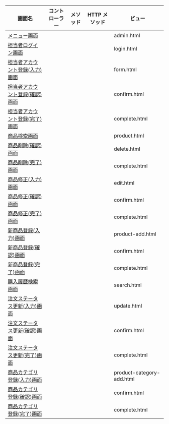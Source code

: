 | 画面名                                                                                    | コントローラー | メソッド | HTTP メソッド | ビュー                    |
| ----------------------------------------------------------------------------------------- | -------------- | -------- | ------------- | ------------------------- |
| [メニュー画面](http://localhost:8080/admin)                                               |                |          |               | admin.html                |
| [担当者ログイン画面](http://localhost:8080/admin/login)                                   |                |          |               | login.html                |
| [担当者アカウント登録(入力)画面](http://localhost:8080/admin/account/form)                |                |          |               | form.html                 |
| [担当者アカウント登録(確認)画面](http://localhost:8080/admin/account/confirm)             |                |          |               | confirm.html              |
| [担当者アカウント登録(完了)画面](http://localhost:8080/admin/account/complete)            |                |          |               | complete.html             |
| [商品検索画面](http://localhost:8080/admin/product)                                       |                |          |               | product.html              |
| [商品削除(確認)画面](http://localhost:8080/admin/product/delete/{productId})              |                |          |               | delete.html               |
| [商品削除(完了)画面](http://localhost:8080/admin/product/delete/complete)                 |                |          |               | complete.html             |
| [商品修正(入力)画面](http://localhost:8080/admin/product/edit/{productId})                |                |          |               | edit.html                 |
| [商品修正(確認)画面](http://localhost:8080/admin/product/edit/confirm)                    |                |          |               | confirm.html              |
| [商品修正(完了)画面](http://localhost:8080/admin/product/edit/complete)                   |                |          |               | complete.html             |
| [新商品登録(入力)画面](http://localhost:8080/admin/product-add)                           |                |          |               | product-add.html          |
| [新商品登録(確認)画面](http://localhost:8080/admin/product/add/confirm)                   |                |          |               | confirm.html              |
| [新商品登録(完了)画面](http://localhost:8080/admin/product/add/complete)                  |                |          |               | complete.html             |
| [購入履歴検索画面](http://localhost:8080/admin/order/search)                              |                |          |               | search.html               |
| [注文ステータス更新(入力)画面](http://localhost:8080/admin/order/status/update/{orderId}) |                |          |               | update.html               |
| [注文ステータス更新(確認)画面](http://localhost:8080/admin/order/status/update/confirm)   |                |          |               | confirm.html              |
| [注文ステータス更新(完了)画面](http://localhost:8080/admin/order/status/update/complete)  |                |          |               | complete.html             |
| [商品カテゴリ登録(入力)画面](http://localhost:8080/admin/product-category-add)            |                |          |               | product-category-add.html |
| [商品カテゴリ登録(確認)画面](http://localhost:8080/admin/product-category-add/confirm)    |                |          |               | confirm.html              |
| [商品カテゴリ登録(完了)画面](http://localhost:8080/admin/product-category-add/complete)   |                |          |               | complete.html             |
